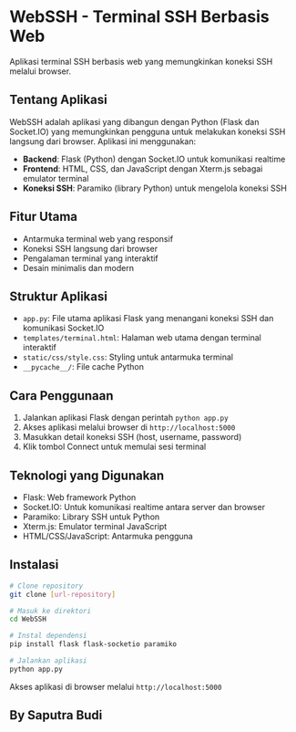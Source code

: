 # WebSSH - Terminal SSH Berbasis Web

Aplikasi terminal SSH berbasis web yang memungkinkan koneksi SSH melalui browser.

## Tentang Aplikasi

WebSSH adalah aplikasi yang dibangun dengan Python (Flask dan Socket.IO) yang memungkinkan pengguna untuk melakukan koneksi SSH langsung dari browser. Aplikasi ini menggunakan:

- **Backend**: Flask (Python) dengan Socket.IO untuk komunikasi realtime
- **Frontend**: HTML, CSS, dan JavaScript dengan Xterm.js sebagai emulator terminal
- **Koneksi SSH**: Paramiko (library Python) untuk mengelola koneksi SSH

## Fitur Utama

- Antarmuka terminal web yang responsif
- Koneksi SSH langsung dari browser
- Pengalaman terminal yang interaktif
- Desain minimalis dan modern

## Struktur Aplikasi

- `app.py`: File utama aplikasi Flask yang menangani koneksi SSH dan komunikasi Socket.IO
- `templates/terminal.html`: Halaman web utama dengan terminal interaktif
- `static/css/style.css`: Styling untuk antarmuka terminal
- `__pycache__/`: File cache Python

## Cara Penggunaan

1. Jalankan aplikasi Flask dengan perintah `python app.py`
2. Akses aplikasi melalui browser di `http://localhost:5000`
3. Masukkan detail koneksi SSH (host, username, password)
4. Klik tombol Connect untuk memulai sesi terminal

## Teknologi yang Digunakan

- Flask: Web framework Python
- Socket.IO: Untuk komunikasi realtime antara server dan browser
- Paramiko: Library SSH untuk Python
- Xterm.js: Emulator terminal JavaScript
- HTML/CSS/JavaScript: Antarmuka pengguna

## Instalasi

```bash
# Clone repository
git clone [url-repository]

# Masuk ke direktori
cd WebSSH

# Instal dependensi
pip install flask flask-socketio paramiko

# Jalankan aplikasi
python app.py
```

Akses aplikasi di browser melalui `http://localhost:5000`

## By Saputra Budi 
